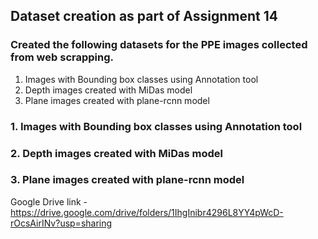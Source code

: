 ## Dataset creation as part of Assignment 14


### Created the following datasets for the PPE images collected from web scrapping.

1. Images with Bounding box classes using Annotation tool
2. Depth images created with MiDas model
3. Plane images created with plane-rcnn model


### 1. Images with Bounding box classes using Annotation tool

### 2. Depth images created with MiDas model

### 3. Plane images created with plane-rcnn model




Google Drive link - https://drive.google.com/drive/folders/1IhgInibr4296L8YY4pWcD-rOcsAirINv?usp=sharing

